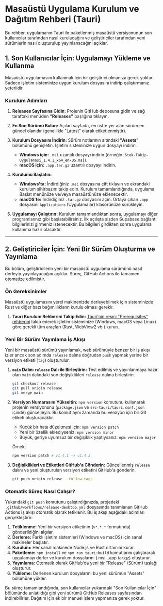 # Masaüstü Uygulama Kurulum ve Dağıtım Rehberi (Tauri)

Bu rehber, uygulamanın Tauri ile paketlenmiş masaüstü versiyonunun son kullanıcılar tarafından nasıl kurulacağını ve geliştiriciler tarafından yeni sürümlerin nasıl oluşturulup yayınlanacağını açıklar.

## 1. Son Kullanıcılar İçin: Uygulamayı Yükleme ve Kullanma

Masaüstü uygulamasını kullanmak için bir geliştirici olmanıza gerek yoktur. Sadece işletim sisteminize uygun kurulum dosyasını indirip çalıştırmanız yeterlidir.

### Kurulum Adımları

1.  **Releases Sayfasına Gidin:**
    Projenin GitHub deposuna gidin ve sağ taraftaki menüden **"Releases"** başlığına tıklayın.

2.  **En Son Sürümü Bulun:**
    Açılan sayfada, en üstte yer alan sürüm en güncel olanıdır (genellikle "Latest" olarak etiketlenmiştir).

3.  **Kurulum Dosyasını İndirin:**
    Sürüm notlarının altındaki **"Assets"** bölümünü genişletin. İşletim sisteminize uygun dosyayı indirin:
    -   **Windows için:** `.msi` uzantılı dosyayı indirin (örneğin: `Stok-Takip-Uygulamasi_1.4.1_x64_en-US.msi`).
    -   **macOS için:** `.app.tar.gz` uzantılı dosyayı indirin.

4.  **Kurulumu Başlatın:**
    -   **Windows'ta:** İndirdiğiniz `.msi` dosyasına çift tıklayın ve ekrandaki kurulum sihirbazını takip edin. Kurulum tamamlandığında, uygulama Başlat menünüze ve/veya masaüstünüze eklenecektir.
    -   **macOS'te:** İndirdiğiniz `.tar.gz` dosyasını açın. Ortaya çıkan `.app` dosyasını `Applications` (Uygulamalar) klasörünüze sürükleyin.

5.  **Uygulamayı Çalıştırın:**
    Kurulum tamamlandıktan sonra, uygulamayı diğer programlarınız gibi başlatabilirsiniz. İlk açılışta sizden Supabase bağlantı bilgilerinizi girmeniz istenecektir. Bu bilgileri girdikten sonra uygulama kullanıma hazır olacaktır.

---

## 2. Geliştiriciler İçin: Yeni Bir Sürüm Oluşturma ve Yayınlama

Bu bölüm, geliştiricilerin yeni bir masaüstü uygulama sürümünü nasıl derleyip yayınlayacağını açıklar. Süreç, GitHub Actions ile tamamen otomatize edilmiştir.

### Ön Gereksinimler

Masaüstü uygulamasını yerel makinenizde derleyebilmek için sisteminizde Rust ve diğer bazı bağımlılıkların kurulu olması gerekir.

1.  **Tauri Kurulum Rehberini Takip Edin:**
    [Tauri'nin resmi "Prerequisites" rehberini](https://tauri.app/v1/guides/getting-started/prerequisites) takip ederek işletim sisteminize (Windows, macOS veya Linux) göre gerekli tüm araçları (Rust, WebView2 vb.) kurun.

### Yeni Bir Sürüm Yayınlama İş Akışı

Yeni bir masaüstü sürümü yayınlamak, web sürümüyle benzer bir iş akışı izler ancak son adımda `release` dalına doğrudan `push` yapmak yerine bir versiyon etiketi (`tag`) oluşturulur.

1.  **`main` Dalını `release` Dalı ile Birleştirin:**
    Test edilmiş ve yayınlanmaya hazır olan `main` dalındaki son değişiklikleri `release` dalına birleştirin.
    ```bash
    git checkout release
    git pull origin release
    git merge main
    ```

2.  **Versiyon Numarasını Yükseltin:**
    `npm version` komutunu kullanarak projenin versiyonunu (`package.json` ve `src-tauri/tauri.conf.json` içinde) güncelleyin. Bu komut aynı zamanda bu versiyon için bir Git etiketi oluşturacaktır.
    -   Küçük bir hata düzeltmesi için: `npm version patch`
    -   Yeni bir özellik eklediyseniz: `npm version minor`
    -   Büyük, geriye uyumsuz bir değişiklik yaptıysanız: `npm version major`

    Örnek:
    ```bash
    npm version patch # v1.4.1 -> v1.4.2
    ```

3.  **Değişiklikleri ve Etiketleri GitHub'a Gönderin:**
    Güncellenmiş `release` dalını ve yeni oluşturulan versiyon etiketini GitHub'a gönderin.
    ```bash
    git push origin release --follow-tags
    ```

### Otomatik Süreç Nasıl Çalışır?

Yukarıdaki `git push` komutunu çalıştırdığınızda, projedeki `.github/workflows/release-desktop.yml` dosyasında tanımlanan GitHub Actions iş akışı otomatik olarak tetiklenir. Bu iş akışı aşağıdaki adımları gerçekleştirir:

1.  **Tetiklenme:** Yeni bir versiyon etiketinin (`v*.*.*` formatında) gönderildiğini algılar.
2.  **Derleme:** Farklı işletim sistemleri (Windows ve macOS) için sanal makineler başlatır.
3.  **Kurulum:** Her sanal makinede Node.js ve Rust ortamını kurar.
4.  **Paketleme:** `npm install` ve `npm run tauri:build` komutlarını çalıştırarak uygulamayı derler ve kurulum dosyalarını (.msi, .app.tar.gz) oluşturur.
5.  **Yayınlama:** Otomatik olarak GitHub'da yeni bir "Release" (Sürüm) taslağı oluşturur.
6.  **Yükleme:** Derlenen kurulum dosyalarını bu yeni sürümün "Assets" bölümüne yükler.

Bu süreç tamamlandığında, son kullanıcılar yukarıdaki "Son Kullanıcılar İçin" bölümünde anlatıldığı gibi yeni sürümü GitHub Releases sayfasından indirebilirler. Dağıtım için ek bir manuel işlem yapmanıza gerek yoktur.
